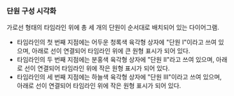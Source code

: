 ### 단원 구성 시각화

가로선 형태의 타임라인 위에 총 세 개의 단원이 순서대로 배치되어 있는 다이어그램.
- 타임라인의 첫 번째 지점에는 어두운 청록색 육각형 상자에 "단원 I"이라고 쓰여 있으며, 아래로 선이 연결되어 타임라인 위에 큰 원형 표시가 되어 있다.
- 타임라인의 두 번째 지점에는 분홍색 육각형 상자에 "단원 II"라고 쓰여 있으며, 아래로 선이 연결되어 타임라인 위에 작은 원형 표시가 되어 있다.
- 타임라인의 세 번째 지점에는 하늘색 육각형 상자에 "단원 III"이라고 쓰여 있으며, 아래로 선이 연결되어 타임라인 위에 작은 원형 표시가 되어 있다.